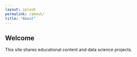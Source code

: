 ```yaml
---
layout: splash
permalink: /about/
title: "About"
---
```


## Welcome

This site shares educational content and data science projects.